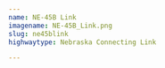 ```yaml
---
name: NE-45B Link
imagename: NE-45B_Link.png
slug: ne45blink
highwaytype: Nebraska Connecting Link

---
```


